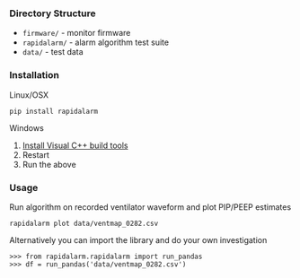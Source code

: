 ### Directory Structure

- `firmware/` - monitor firmware
- `rapidalarm/` - alarm algorithm test suite
- `data/` - test data

### Installation

Linux/OSX

    pip install rapidalarm
    
Windows

1. [Install Visual C++ build tools](https://visualstudio.microsoft.com/visual-cpp-build-tools/)
2. Restart
3. Run the above

### Usage

Run algorithm on recorded ventilator waveform and plot PIP/PEEP estimates

    rapidalarm plot data/ventmap_0282.csv
    
Alternatively you can import the library and do your own investigation

    >>> from rapidalarm.rapidalarm import run_pandas
    >>> df = run_pandas('data/ventmap_0282.csv')
